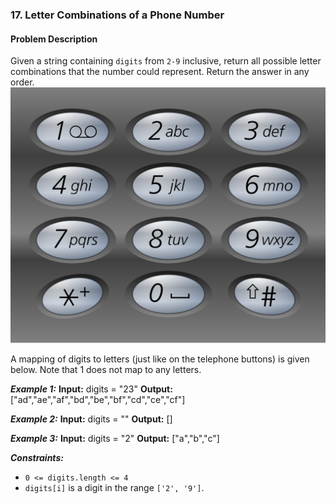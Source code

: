 ### 17. Letter Combinations of a Phone Number

#### Problem Description

Given a string containing `digits` from `2-9` inclusive, return all possible letter combinations that the number could represent. Return the answer in any order.
![alt text](image.png)

A mapping of digits to letters (just like on the telephone buttons) is given below. Note that 1 does not map to any letters.

***Example 1:*** 
**Input:**  digits = "23"
**Output:**  ["ad","ae","af","bd","be","bf","cd","ce","cf"]

***Example 2:*** 
**Input:**  digits = ""
**Output:**  []

***Example 3:*** 
**Input:**  digits = "2"
**Output:**  ["a","b","c"]

***Constraints:*** 
- `0 <= digits.length <= 4`
- `digits[i]` is a digit in the range `['2', '9']`.
